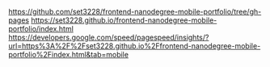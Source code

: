 https://github.com/set3228/frontend-nanodegree-mobile-portfolio/tree/gh-pages
https://set3228.github.io/frontend-nanodegree-mobile-portfolio/index.html
https://developers.google.com/speed/pagespeed/insights/?url=https%3A%2F%2Fset3228.github.io%2Ffrontend-nanodegree-mobile-portfolio%2Findex.html&tab=mobile
